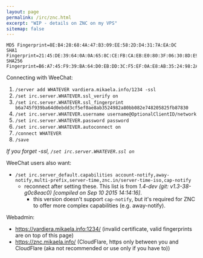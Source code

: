 ```yaml
---
layout: page
permalink: /irc/znc.html
excerpt: "WIP - details on ZNC on my VPS"
sitemap: false
---
```


```
MD5 Fingerprint=8E:B4:28:68:4A:47:B3:09:EE:58:2D:D4:31:7A:EA:DC
SHA1 Fingerprint=21:45:DE:39:64:0A:0A:65:8C:CE:FB:CA:EB:E0:80:3F:06:30:8D:E9
SHA256 Fingerprint=B6:A7:45:F9:39:BA:64:D0:EB:DD:3C:F5:EF:0A:E8:AB:35:24:98:2A:80:BB:08:2E:74:82:05:82:5F:B8:78:30
```

Connecting with WeeChat:

1. `/server add WHATEVER vardiera.mikaela.info/1234 -ssl`
2. `/set irc.server.WHATEVER.ssl_verify on`
3. `/set irc.server.WHATEVER.ssl_fingerprint b6a745f939ba64d0ebdd3cf5ef0ae8ab3524982a80bb082e748205825fb87830`
4. `/set irc.server.WHATEVER.username username@OptionalClientID/network`
5. `/set irc.server.WHATEVER.password password`
6. `/set irc.server.WHATEVER.autoconnect on`
7. `/connect WHATEVER`
8. `/save`

*If you forget -ssl, `/set irc.server.WHATEVER.ssl on`*

WeeChat users also want:
* `/set irc.server_default.capabilities account-notify,away-notify,multi-prefix,server-time,znc.in/server-time-iso,cap-notify`
    * reconnect after setting these. This list is from *1.4-dev (git:
      v1.3-38-g0c8eac0) [compiled on Sep 10 2015 14:14:16]*.
        * this version doesn't support `cap-notify`, but it's required for
          ZNC to offer more complex capabilities (e.g. away-notify).

Webadmin:
 * https://vardiera.mikaela.info:1234/ (invalid certificate, valid
   fingerprints are on top of this page)
 * https://znc.mikaela.info/ (CloudFlare, https only between you and
   CloudFlare (aka not recommended or use only if you have to))
